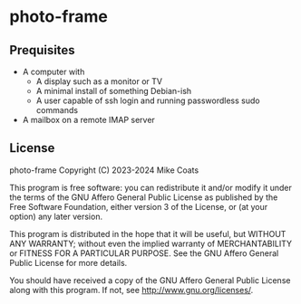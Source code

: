 # photo-frame

## Prequisites

- A computer with 
    - A display such as a monitor or TV
    - A minimal install of something Debian-ish
    - A user capable of ssh login and running passwordless sudo commands
- A mailbox on a remote IMAP server

## License

photo-frame
Copyright (C) 2023-2024  Mike Coats

This program is free software: you can redistribute it and/or modify
it under the terms of the GNU Affero General Public License as published by
the Free Software Foundation, either version 3 of the License, or
(at your option) any later version.

This program is distributed in the hope that it will be useful,
but WITHOUT ANY WARRANTY; without even the implied warranty of
MERCHANTABILITY or FITNESS FOR A PARTICULAR PURPOSE.  See the
GNU Affero General Public License for more details.

You should have received a copy of the GNU Affero General Public License
along with this program.  If not, see <http://www.gnu.org/licenses/>.


